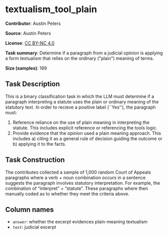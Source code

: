# textualism_tool_plain

**Contributor**: Austin Peters

**Source**: Austin Peters

**License**: [CC BY-NC 4.0](https://creativecommons.org/licenses/by-nc/4.0/)

**Task summary**: Determine if a paragraph from a judicial opinion is applying a form textualism that relies on the ordinary ("plain") meaning of terms.

**Size (samples)**: 169

## Task Description

This is a binary classification task in which the LLM must determine if a paragraph interpreting a statute uses the plain or ordinary meaning of the statutory text. In order to recieve a positive label (``Yes''), the paragraph must: 

1. Reference reliance on the use of plain meaning in interpreting the statute. This includes explicit reference or referencing the tools logic. 
2. Provide evidence that the opinion used a plain meaning approach. This includes a) citing it as a general rule of decision guiding the outcome or b) applying it to the facts.

## Task Construction

The contributes collected a sample of 1,000 random Court of Appeals paragraphs where a verb + noun combination occurs in a sentence suggests the paragraph involves statutory interpretation. For example, the combination of “interpret” + “statute”. These paragraphs where then manually coded as to whether they meet the criteria above. 

## Column names
 
 - `answer`: whether the excerpt evidences plain-meaning textualism
 - `text`: judicial excerpt